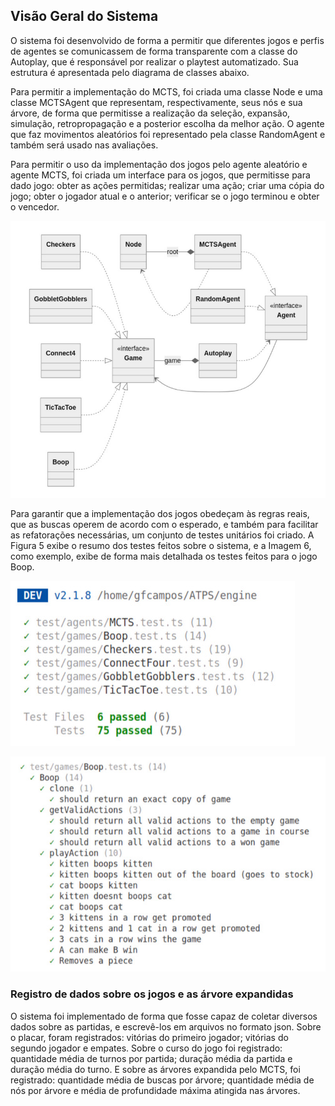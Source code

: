 ## Visão Geral do Sistema

O sistema foi desenvolvido de forma a permitir que diferentes jogos e perfis de
agentes se comunicassem de forma transparente com a classe do Autoplay, que é responsável
por realizar o playtest automatizado. Sua estrutura é apresentada pelo diagrama de classes
abaixo.

Para permitir a implementação do MCTS, foi criada uma classe Node e uma
classe MCTSAgent que representam, respectivamente, seus nós e sua árvore, de forma
que permitisse a realização da seleção, expansão, simulação, retropropagação e a posterior
escolha da melhor ação. O agente que faz movimentos aleatórios foi representado pela
classe RandomAgent e também será usado nas avaliações.

Para permitir o uso da implementação dos jogos pelo agente aleatório e agente
MCTS, foi criada um interface para os jogos, que permitisse para dado jogo: obter as ações
permitidas; realizar uma ação; criar uma cópia do jogo; obter o jogador atual e o anterior;
verificar se o jogo terminou e obter o vencedor.

![](assets/diagrama.jpeg)

Para garantir que a implementação dos jogos obedeçam às regras reais, que as buscas
operem de acordo com o esperado, e também para facilitar as refatorações necessárias, um
conjunto de testes unitários foi criado. A Figura 5 exibe o resumo dos testes feitos sobre o
sistema, e a Imagem 6, como exemplo, exibe de forma mais detalhada os testes feitos para
o jogo Boop.

![](assets/teste-geral.jpeg)

![](assets/testes-boop.jpeg)

### Registro de dados sobre os jogos e as árvore expandidas

O sistema foi implementado de forma que fosse capaz de coletar diversos dados sobre
as partidas, e escrevê-los em arquivos no formato json. Sobre o placar, foram registrados:
vitórias do primeiro jogador; vitórias do segundo jogador e empates. Sobre o curso do jogo
foi registrado: quantidade média de turnos por partida; duração média da partida e duração
média do turno. E sobre as árvores expandida pelo MCTS, foi registrado: quantidade
média de buscas por árvore; quantidade média de nós por árvore e média de profundidade
máxima atingida nas árvores.

